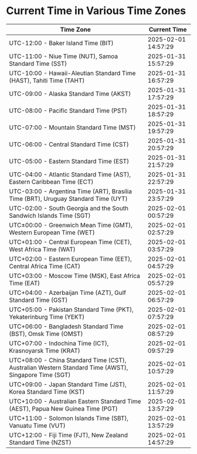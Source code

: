 # Current Time in Various Time Zones

| Time Zone | Current Time |
|-----------|--------------|
| UTC-12:00 - Baker Island Time (BIT) | 2025-02-01 14:57:29 |
| UTC-11:00 - Niue Time (NUT), Samoa Standard Time (SST) | 2025-01-31 15:57:29 |
| UTC-10:00 - Hawaii-Aleutian Standard Time (HAST), Tahiti Time (TAHT) | 2025-01-31 16:57:29 |
| UTC-09:00 - Alaska Standard Time (AKST) | 2025-01-31 17:57:29 |
| UTC-08:00 - Pacific Standard Time (PST) | 2025-01-31 18:57:29 |
| UTC-07:00 - Mountain Standard Time (MST) | 2025-01-31 19:57:29 |
| UTC-06:00 - Central Standard Time (CST) | 2025-01-31 20:57:29 |
| UTC-05:00 - Eastern Standard Time (EST) | 2025-01-31 21:57:29 |
| UTC-04:00 - Atlantic Standard Time (AST), Eastern Caribbean Time (ECT) | 2025-01-31 22:57:29 |
| UTC-03:00 - Argentina Time (ART), Brasília Time (BRT), Uruguay Standard Time (UYT) | 2025-01-31 23:57:29 |
| UTC-02:00 - South Georgia and the South Sandwich Islands Time (SGT) | 2025-02-01 00:57:29 |
| UTC±00:00 - Greenwich Mean Time (GMT), Western European Time (WET) | 2025-02-01 02:57:29 |
| UTC+01:00 - Central European Time (CET), West Africa Time (WAT) | 2025-02-01 03:57:29 |
| UTC+02:00 - Eastern European Time (EET), Central Africa Time (CAT) | 2025-02-01 04:57:29 |
| UTC+03:00 - Moscow Time (MSK), East Africa Time (EAT) | 2025-02-01 05:57:29 |
| UTC+04:00 - Azerbaijan Time (AZT), Gulf Standard Time (GST) | 2025-02-01 06:57:29 |
| UTC+05:00 - Pakistan Standard Time (PKT), Yekaterinburg Time (YEKT) | 2025-02-01 07:57:29 |
| UTC+06:00 - Bangladesh Standard Time (BST), Omsk Time (OMST) | 2025-02-01 08:57:29 |
| UTC+07:00 - Indochina Time (ICT), Krasnoyarsk Time (KRAT) | 2025-02-01 09:57:29 |
| UTC+08:00 - China Standard Time (CST), Australian Western Standard Time (AWST), Singapore Time (SGT) | 2025-02-01 10:57:29 |
| UTC+09:00 - Japan Standard Time (JST), Korea Standard Time (KST) | 2025-02-01 11:57:29 |
| UTC+10:00 - Australian Eastern Standard Time (AEST), Papua New Guinea Time (PGT) | 2025-02-01 13:57:29 |
| UTC+11:00 - Solomon Islands Time (SBT), Vanuatu Time (VUT) | 2025-02-01 13:57:29 |
| UTC+12:00 - Fiji Time (FJT), New Zealand Standard Time (NZST) | 2025-02-01 14:57:29 |
